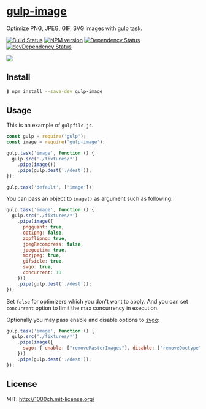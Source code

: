 # [gulp-image](https://npmjs.org/package/gulp-image)

Optimize PNG, JPEG, GIF, SVG images with gulp task.

[![Build Status](https://travis-ci.org/1000ch/gulp-image.svg?branch=master)](https://travis-ci.org/1000ch/gulp-image)
[![NPM version](https://badge.fury.io/js/gulp-image.svg)](http://badge.fury.io/js/gulp-image)
[![Dependency Status](https://david-dm.org/1000ch/gulp-image.svg)](https://david-dm.org/1000ch/gulp-image)
[![devDependency Status](https://david-dm.org/1000ch/gulp-image/dev-status.svg)](https://david-dm.org/1000ch/gulp-image#info=dev)

![](https://raw.github.com/1000ch/gulp-image/master/screenshot/terminal.png)

## Install

```bash
$ npm install --save-dev gulp-image
```

## Usage

This is an example of `gulpfile.js`.

```javascript
const gulp = require('gulp');
const image = require('gulp-image');

gulp.task('image', function () {
  gulp.src('./fixtures/*')
    .pipe(image())
    .pipe(gulp.dest('./dest'));
});

gulp.task('default', ['image']);
```

You can pass an object to `image()` as argument such as following:

```javascript
gulp.task('image', function () {
  gulp.src('./fixtures/*')
    .pipe(image({
      pngquant: true,
      optipng: false,
      zopflipng: true,
      jpegRecompress: false,
      jpegoptim: true,
      mozjpeg: true,
      gifsicle: true,
      svgo: true,
      concurrent: 10
    }))
    .pipe(gulp.dest('./dest'));
});
```

Set `false` for optimizers which you don't want to apply. And you can set `concurrent` option to limit the max concurrency in execution.

Optionally you may pass enable and disable options to [svgo](https://github.com/svg/svgo):

```javascript
gulp.task('image', function () {
  gulp.src('./fixtures/*')
    .pipe(image({
      svgo: { enable: ["removeRasterImages"], disable: ["removeDoctype"] }
    }))
    .pipe(gulp.dest('./dest'));
});
```

## License

MIT: http://1000ch.mit-license.org/
